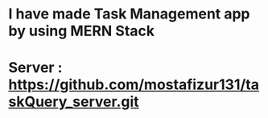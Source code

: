 # I have made Task Management app by using MERN Stack

# Server : https://github.com/mostafizur131/taskQuery_server.git
